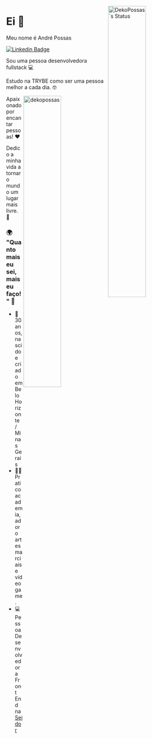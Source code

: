 <p> <img width="45%" src="https://github-readme-stats.vercel.app/api?username=dekopossas&show_icons=true&theme=vue-dark" alt="DekoPossas`s Status" align="right" /> </p>

# Ei 👋

Meu nome é André Possas 

[![Linkedin Badge](https://img.shields.io/badge/-LinkedIn-blue?style=flat-square&logo=Linkedin&logoColor=white&link=https://www.linkedin.com/in/andrepossas/)](https://www.linkedin.com/in/andrepossas/)

Sou uma pessoa desenvolvedora fullstack 💻

Estudo na TRYBE como ser uma pessoa melhor a cada dia. 🤓

<p><img width="45%" align="right" src="https://github-readme-streak-stats.herokuapp.com/?user=dekopossas&" alt="dekopossas" /></p>

Apaixonado por encantar pessoas! ❤️

Dedico a minha vida a tornar o mundo um lugar mais livre. 🤖

### 🌍 "Quanto mais eu sei, mais eu faço!" 🧠

- 📍 30 anos, nascido e criado em Belo Horizonte / Minas Gerais
- 🏋️‍♂️ Pratico academia, adoro artes marciais e vídeo game.
- 💻 Pessoa Desenvolvedora Front End na [Seidor](https://www.seidor.com.br/content/seidor-latam-br/pt.html?gclid=CjwKCAjw8cCGBhB6EiwAgORey1gOH1nSkBzoR47Lor1mC4nHwTpk--o7uSi-NXqsVu6QfzC-iZl8nhoCa1QQAvD_BwE)
